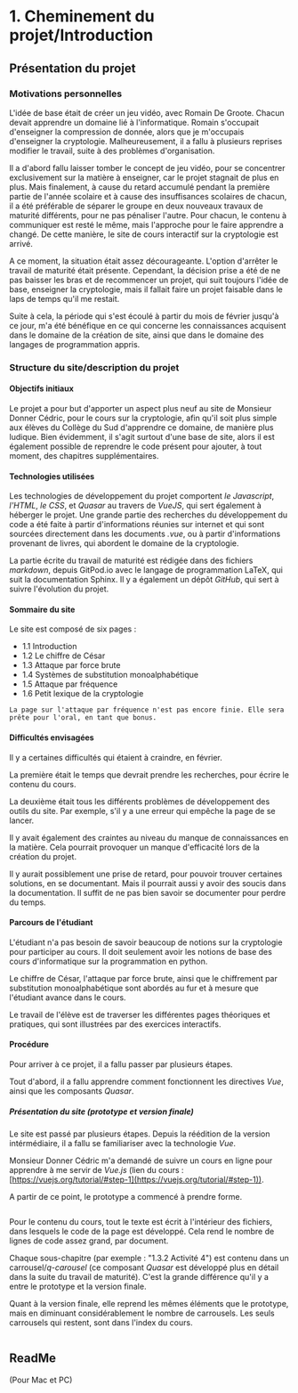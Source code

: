 # 1. Cheminement du projet/Introduction

## Présentation du projet

### Motivations personnelles

L'idée de base était de créer un jeu vidéo, avec Romain De Groote. Chacun devait apprendre un domaine lié à l'informatique. Romain s'occupait d'enseigner la compression de donnée, alors que je m'occupais d'enseigner la cryptologie. Malheureusement, il a fallu à plusieurs reprises modifier le travail, suite à des problèmes d'organisation.

Il a d'abord fallu laisser tomber le concept de jeu vidéo, pour se concentrer exclusivement sur la matière à enseigner, car le projet stagnait de plus en plus. Mais finalement, à cause du retard accumulé pendant la première partie de l'année scolaire et à cause des insuffisances scolaires de chacun, il a été préférable de séparer le groupe en deux nouveaux travaux de maturité différents, pour ne pas pénaliser l'autre. Pour chacun, le contenu à communiquer est resté le même, mais l'approche pour le faire apprendre a changé. De cette manière, le site de cours interactif sur la cryptologie est arrivé.

A ce moment, la situation était assez décourageante. L'option d'arrêter le travail de maturité était présente. Cependant, la décision prise a été de ne pas baisser les bras et de recommencer un projet, qui suit toujours l'idée de base, enseigner la cryptologie, mais il fallait faire un projet faisable dans le laps de temps qu'il me restait.

Suite à cela, la période qui s'est écoulé à partir du mois de février jusqu'à ce jour, m'a été bénéfique en ce qui concerne les connaissances acquisent dans le domaine de la création de site, ainsi que dans le domaine des langages de programmation appris.

### Structure du site/description du projet

#### Objectifs initiaux

Le projet a pour but d'apporter un aspect plus neuf au site de Monsieur Donner Cédric, pour le cours sur la cryptologie, afin qu'il soit plus simple aux élèves du Collège du Sud d'apprendre ce domaine, de manière plus ludique. Bien évidemment, il s'agit surtout d'une base de site, alors il est également possible de reprendre le code présent pour ajouter, à tout moment, des chapitres supplémentaires.

#### Technologies utilisées

Les technologies de développement du projet comportent *le Javascript*, *l'HTML*, *le CSS*, et *Quasar* au travers de *VueJS*, qui sert également à héberger le projet. Une grande partie des recherches du développement du code a été faite à partir d'informations réunies sur internet et qui sont sourcées directement dans les documents *.vue*, ou à partir d'informations provenant de livres, qui abordent le domaine de la cryptologie.

La partie écrite du travail de maturité est rédigée dans des fichiers *markdown*, depuis GitPod.io avec le langage de programmation LaTeX, qui suit la documentation Sphinx. Il y a également un dépôt *GitHub*, qui sert à suivre l'évolution du projet.

#### Sommaire du site

Le site est composé de six pages :
- 1.1 Introduction
- 1.2 Le chiffre de César
- 1.3 Attaque par force brute
- 1.4 Systèmes de substitution monoalphabétique
- 1.5 Attaque par fréquence
- 1.6 Petit lexique de la cryptologie

```{Warning}
La page sur l'attaque par fréquence n'est pas encore finie. Elle sera prête pour l'oral, en tant que bonus.
```

#### Difficultés envisagées

Il y a certaines difficultés qui étaient à craindre, en février.

La première était le temps que devrait prendre les recherches, pour écrire le contenu du cours.

La deuxième était tous les différents problèmes de développement des outils du site. Par exemple, s'il y a une erreur qui empêche la page de se lancer.

Il y avait également des craintes au niveau du manque de connaissances en la matière. Cela pourrait provoquer un manque d'efficacité lors de la création du projet.

Il y aurait possiblement une prise de retard, pour pouvoir trouver certaines solutions, en se documentant. Mais il pourrait aussi y avoir des soucis dans la documentation. Il suffit de ne pas bien savoir se documenter pour perdre du temps.

#### Parcours de l'étudiant

L'étudiant n'a pas besoin de savoir beaucoup de notions sur la cryptologie pour participer au cours. Il doit seulement avoir les notions de base des cours d'informatique sur la programmation en python.

Le chiffre de César, l'attaque par force brute, ainsi que le chiffrement par substitution monoalphabétique sont abordés au fur et à mesure que l'étudiant avance dans le cours.

Le travail de l'élève est de traverser les différentes pages théoriques et pratiques, qui sont illustrées par des exercices interactifs.

#### Procédure

Pour arriver à ce projet, il a fallu passer par plusieurs étapes.

Tout d'abord, il a fallu apprendre comment fonctionnent les directives *Vue*, ainsi que les composants *Quasar*.

##### Présentation du site (prototype et version finale)

Le site est passé par plusieurs étapes. Depuis la réédition de la version intérmédiaire, il a fallu se familiariser avec la technologie *Vue*.

Monsieur Donner Cédric m'a demandé de suivre un cours en ligne pour apprendre à me servir de *Vue.js* (lien du cours : [https://vuejs.org/tutorial/#step-1](https://vuejs.org/tutorial/#step-1)).

A partir de ce point, le prototype a commencé à prendre forme.

```{figure} ../source/figures/introProto.png
```

Pour le contenu du cours, tout le texte est écrit à l'intérieur des fichiers, dans lesquels le code de la page est développé. Cela rend le nombre de lignes de code assez grand, par document.

Chaque sous-chapitre (par exemple : "1.3.2 Activité 4") est contenu dans un carrousel/*q-carousel* (ce composant *Quasar* est développé plus en détail dans la suite du travail de maturité). C'est la grande différence qu'il y a entre le prototype et la version finale.

Quant à la version finale, elle reprend les mêmes éléments que le prototype, mais en diminuant considérablement le nombre de carrousels. Les seuls carrousels qui restent, sont dans l'index du cours.

```{figure} ../source/figures/introVF.png
```

## ReadMe

(Pour Mac et PC)